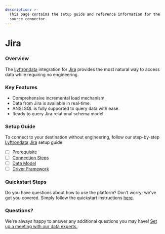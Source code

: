 ```yaml
---
description: >-
  This page contains the setup guide and reference information for the Jira
  source connector.
---
```


# Jira

### Overview

The [Lyftrondata](https://www.lyftrondata.com/) integration for [Jira](https://www.lyftrondata.com/integration/business-analytics/jira/) provides the most natural way to access data while requiring no engineering.

### Key Features

* Comprehensive incremental load mechanism.
* Data from Jira is available in real-time.
* ANSI SQL is fully supported to query data with ease.
* Ready to query Jira relational schema model.

### Setup Guide

To connect to your destination without engineering, follow our step-by-step [Lyftrondata](https://www.lyftrondata.com/) [Jira](https://www.lyftrondata.com/integration/business-analytics/jira/) setup guide.

* [ ] [Prerequisite](prerequisite.md)
* [ ] [Connection Steps](connection-steps.md)
* [ ] [Data Model](data-model/erd.md)
* [ ] [Driver Framework](driver-framework/)

### Quickstart Steps

Do you have questions about how to use the platform? Don't worry; we've got you covered. Simply follow the quickstart instructions [here](broken-reference).

### Questions? <a href="#questions" id="questions"></a>

We're always happy to answer any additional questions you may have! [Set up a meeting with our data experts.](https://www.lyftrondata.com/book-a-meeting/)
